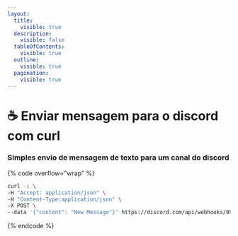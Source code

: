 ```yaml
---
layout:
  title:
    visible: true
  description:
    visible: false
  tableOfContents:
    visible: true
  outline:
    visible: true
  pagination:
    visible: true
---
```


# ☕ Enviar mensagem para o discord com curl

### Simples envio de mensagem de texto para um canal do discord

{% code overflow="wrap" %}
```sh
curl -i \
-H "Accept: application/json" \
-H "Content-Type:application/json" \
-X POST \
--data '{"content": "New Message"}' https://discord.com/api/webhooks/890771548078755871/7ZCJNsfQiQLHMAv0JGFYKYdvkkAtwORBuWTa8VNQO7VtDSoxGl2K_8PdL_IwSBIKT6IF
```
{% endcode %}
